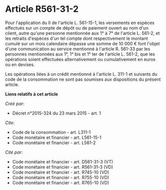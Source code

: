 # Article R561-31-2

Pour l'application du II de l'article L. 561-15-1, les versements en espèces effectués sur un compte de dépôt ou de paiement
ouvert au nom d'un client, autre qu'une personne mentionnée aux 1° à 7° de l'article L. 561-2, et les retraits d'espèces d'un
tel compte dont respectivement le montant cumulé sur un mois calendaire dépasse une somme de 10 000 € font l'objet d'une
communication au service mentionné à l'article R. 561-33 par les personnes mentionnées aux 1°, 1° bis et 1° ter de l'article
L. 561-2, que les opérations soient effectuées alternativement ou cumulativement en euros ou en devises. 

Les opérations liées à un crédit mentionné à l'article L. 311-1 et suivants du code de la consommation ne sont pas soumises
aux dispositions du présent article.

**Liens relatifs à cet article**

_Créé par_:

  - Décret n°2015-324 du 23 mars 2015 - art. 1

_Cite_:

  - Code de la consommation - art. L311-1
  - Code monétaire et financier - art. L561-15-1
  - Code monétaire et financier - art. L561-2

_Cité par_:

  - Code monétaire et financier - art. D561-31-3 (VT)
  - Code monétaire et financier - art. R561-31-3 (VD)
  - Code monétaire et financier - art. R745-10 (VD)
  - Code monétaire et financier - art. R755-10 (VD)
  - Code monétaire et financier - art. R765-10 (VD)
